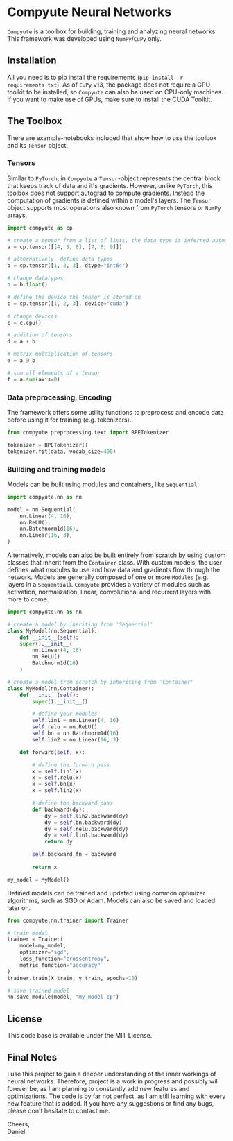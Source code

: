 # Compyute Neural Networks

`Compyute` is a toolbox for building, training and analyzing neural networks. This framework was developed using `NumPy`/`CuPy` only.

## Installation

All you need is to pip install the requirements (`pip install -r requirements.txt`). As of `CuPy` v13, the package does not require a GPU toolkit to be installed, so `Compyute` can also be used on CPU-only machines. If you want to make use of GPUs, make sure to install the CUDA Toolkit.

## The Toolbox

There are example-notebooks included that show how to use the toolbox and its `Tensor` object.

### Tensors
Similar to `PyTorch`, in `Compyute` a `Tensor`-object represents the central block that keeps track of data and it's gradients. However, unlike `PyTorch`, this toolbox does not support autograd to compute gradients. Instead the computation of gradients is defined within a model's layers. The `Tensor` object supports most operations also known from `PyTorch` tensors or `NumPy` arrays.

```python
import compyute as cp

# create a tensor from a list of lists, the data type is inferred automatically
a = cp.tensor([[4, 5, 6], [7, 8, 9]])

# alternatively, define data types
b = cp.tensor([1, 2, 3], dtype="int64")

# change datatypes
b = b.float()

# define the device the tensor is stored on
c = cp.tensor([1, 2, 3], device="cuda")

# change devices
c = c.cpu()

# addition of tensors
d = a + b

# matrix multiplication of tensors
e = a @ b

# sum all elements of a tensor
f = a.sum(axis=0)
```

### Data preprocessing, Encoding
The framework offers some utility functions to preprocess and encode data before using it for training (e.g. tokenizers).

```python
from compyute.preprocessing.text import BPETokenizer

tokenizer = BPETokenizer()
tokenizer.fit(data, vocab_size=400)
```

### Building and training models
Models can be built using modules and containers, like `Sequential`.

```python
import compyute.nn as nn

model = nn.Sequential(
    nn.Linear(4, 16),
    nn.ReLU(),
    nn.Batchnorm1d(16),
    nn.Linear(16, 3),
)
```

Alternatively, models can also be built entirely from scratch by using custom classes that inherit from the `Container` class. With custom models, the user defines what modules to use and how data and gradients flow through the network. Models are generally composed of one or more `Modules` (e.g. layers in a `Sequential`). `Compyute` provides a variety of modules such as activation, normalization, linear, convolutional and recurrent layers with more to come. 

```python
import compyute.nn as nn

# create a model by ineriting from 'Sequential'
class MyModel(nn.Sequential):
    def __init__(self):
    super().__init__(
        nn.Linear(4, 16)
        nn.ReLU()
        Batchnorm1d(16)
    )

# create a model from scratch by inheriting from 'Container'
class MyModel(nn.Container):
    def __init__(self):
        super().__init__()

        # define your modules
        self.lin1 = nn.Linear(4, 16)
        self.relu = nn.ReLU()
        self.bn = nn.Batchnorm1d(16)
        self.lin2 = nn.Linear(16, 3)

    def forward(self, x):

        # define the forward pass
        x = self.lin1(x)
        x = self.relu(x)
        x = self.bn(x)
        x = self.lin2(x)

        # define the backward pass
        def backward(dy):
            dy = self.lin2.backward(dy)
            dy = self.bn.backward(dy)
            dy = self.relu.backward(dy)
            dy = self.lin1.backward(dy)
            return dy

        self.backward_fn = backward
        
        return x

my_model = MyModel()
```

Defined models can be trained and updated using common optimizer algorithms, such as SGD or Adam. Models can also be saved and loaded later on.

```python
from compyute.nn.trainer import Trainer

# train model
trainer = Trainer(
    model=my_model,
    optimizer="sgd",
    loss_function="crossentropy",
    metric_function="accuracy"
)
trainer.train(X_train, y_train, epochs=10)

# save trained model
nn.save_module(model, "my_model.cp")
```

## License
This code base is available under the MIT License.

## Final Notes
I use this project to gain a deeper understanding of the inner workings of neural networks. Therefore, project is a work in progress and possibly will forever be, as I am planning to constantly add new features and optimizations. The code is by far not perfect, as I am still learning with every new feature that is added. If you have any suggestions or find any bugs, please don't hesitate to contact me.

Cheers,<br>
Daniel
